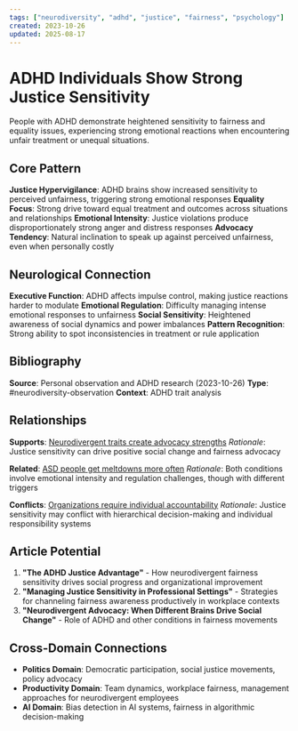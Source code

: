 ```yaml
---
tags: ["neurodiversity", "adhd", "justice", "fairness", "psychology"]
created: 2023-10-26
updated: 2025-08-17
---
```


# ADHD Individuals Show Strong Justice Sensitivity

People with ADHD demonstrate heightened sensitivity to fairness and equality issues, experiencing strong emotional reactions when encountering unfair treatment or unequal situations.

## Core Pattern

**Justice Hypervigilance**: ADHD brains show increased sensitivity to perceived unfairness, triggering strong emotional responses
**Equality Focus**: Strong drive toward equal treatment and outcomes across situations and relationships
**Emotional Intensity**: Justice violations produce disproportionately strong anger and distress responses
**Advocacy Tendency**: Natural inclination to speak up against perceived unfairness, even when personally costly

## Neurological Connection

**Executive Function**: ADHD affects impulse control, making justice reactions harder to modulate
**Emotional Regulation**: Difficulty managing intense emotional responses to unfairness
**Social Sensitivity**: Heightened awareness of social dynamics and power imbalances
**Pattern Recognition**: Strong ability to spot inconsistencies in treatment or rule application

## Bibliography

**Source**: Personal observation and ADHD research (2023-10-26)
**Type**: #neurodiversity-observation
**Context**: ADHD trait analysis

## Relationships

**Supports**: [Neurodivergent traits create advocacy strengths](neurodiversity-advocacy-strengths.md)
*Rationale*: Justice sensitivity can drive positive social change and fairness advocacy

**Related**: [ASD people get meltdowns more often](neurodiversity-asd-meltdowns.md)
*Rationale*: Both conditions involve emotional intensity and regulation challenges, though with different triggers

**Conflicts**: [Organizations require individual accountability](productivity-dri-system-works.md)
*Rationale*: Justice sensitivity may conflict with hierarchical decision-making and individual responsibility systems

## Article Potential

1. **"The ADHD Justice Advantage"** - How neurodivergent fairness sensitivity drives social progress and organizational improvement
2. **"Managing Justice Sensitivity in Professional Settings"** - Strategies for channeling fairness awareness productively in workplace contexts
3. **"Neurodivergent Advocacy: When Different Brains Drive Social Change"** - Role of ADHD and other conditions in fairness movements

## Cross-Domain Connections

- **Politics Domain**: Democratic participation, social justice movements, policy advocacy
- **Productivity Domain**: Team dynamics, workplace fairness, management approaches for neurodivergent employees
- **AI Domain**: Bias detection in AI systems, fairness in algorithmic decision-making